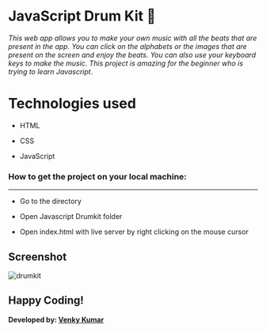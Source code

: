 # JavaScript Drum Kit 🥁

*This web app allows you to make your own music with all the beats that are present in the app. You can click on the alphabets or the images that are present on the screen and enjoy the beats. You can also use your keyboard keys to make the music. This project is amazing for the beginner who is trying to learn Javascript*.

# Technologies used

- HTML

- CSS

- JavaScript

### How to get the project on your local machine:

---
- Go to the directory

- Open Javascript Drumkit folder

- Open index.html with live server by right clicking on the mouse cursor

## Screenshot 

![drumkit](https://user-images.githubusercontent.com/72425181/124359438-9c1c8880-dc42-11eb-8b50-3aec773aa5f3.png)

## Happy Coding!

<strong>Developed by: <a href="https://github.com/BoddepallyVenkatesh06">Venky Kumar</a>